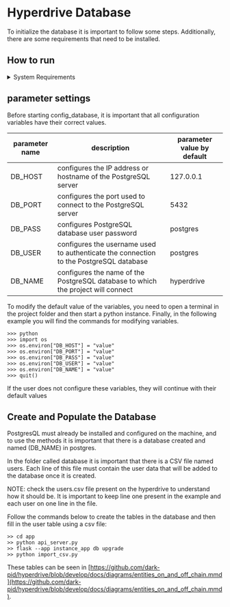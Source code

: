 # Hyperdrive Database

To initialize the database it is important to follow some steps. Additionally, there are some requirements that need to be installed.

## How to run

<details>
<summary>System Requirements</summary>
    <ul>
        <li> python 3.10</li>
        <li> flask-sqlalchemy 3.1.1</li>
        <li> PostgresSQL 16</li>
        <li> psycopg2-binary 2.9.9</li>
        <li> Flask-Bcrypt 1.0.1</li>
        <li> Flask-Migrate 4.0.5</li>
        <li> flask-marshmallow 0.15.0</li>
        <li> marshmallow-sqlalchemy 0.29.0</li>
    </ul>
</details>

## parameter settings

Before starting config_database, it is important that all configuration variables have their correct values.

| parameter name | description | parameter value by default |
| --- | --- | --- |
| DB_HOST | configures the IP address or hostname of the PostgreSQL server | 127.0.0.1 |
| DB_PORT | configures the port used to connect to the PostgreSQL server | 5432 |
| DB_PASS | configures PostgreSQL database user password | postgres |
| DB_USER | configures the username used to authenticate the connection to the PostgreSQL database | postgres |
| DB_NAME | configures the name of the PostgreSQL database to which the project will connect | hyperdrive |

To modify the default value of the variables, you need to open a terminal in the project folder and then start a python instance. Finally, in the following example you will find the commands for modifying variables.

```
>>> python
>>> import os
>>> os.environ["DB_HOST"] = "value"
>>> os.environ["DB_PORT"] = "value"
>>> os.environ["DB_PASS"] = "value"
>>> os.environ["DB_USER"] = "value"
>>> os.environ["DB_NAME"] = "value"
>>> quit()
```

If the user does not configure these variables, they will continue with their default values


## Create and Populate the Database

PostgresQL must already be installed and configured on the machine, and to use the methods it is important that there is a database created and named (DB_NAME) in postgres.

In the folder called database it is important that there is a CSV file named users. Each line of this file must contain the user data that will be added to the database once it is created.

NOTE: check the users.csv file present on the hyperdrive to understand how it should be. It is important to keep line one present in the example and each user on one line in the file.

Follow the commands below to create the tables in the database and then fill in the user table using a csv file:

```
>> cd app
>> python api_server.py
>> flask --app instance_app db upgrade
>> python import_csv.py
```

These tables can be seen in [https://github.com/dark-pid/hyperdrive/blob/develop/docs/diagrams/entities_on_and_off_chain.mmd](https://github.com/dark-pid/hyperdrive/blob/develop/docs/diagrams/entities_on_and_off_chain.mmd).
